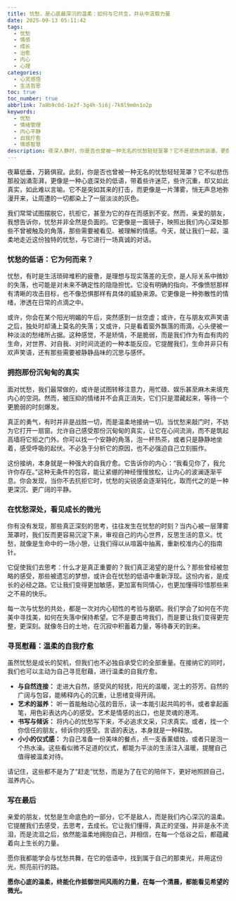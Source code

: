 ```yaml
---
title: 忧愁，是心底最深沉的温柔：如何与它共生，并从中汲取力量
date: 2025-09-13 05:11:42
tags:
  - 忧愁
  - 情感
  - 成长
  - 治愈
  - 内心
  - 心理
categories:
  - 心灵感悟
  - 生活哲思
toc: true
toc_number: true
abbrlink: 7a8b9c0d-1e2f-3g4h-5i6j-7k8l9m0n1o2p
keywords:
  - 忧愁
  - 情绪管理
  - 内心平静
  - 自我疗愈
  - 情感智慧
description: 夜深人静时，你是否也曾被一种无名的忧愁轻轻笼罩？它不是悲伤的汹涌，更像是一种心底深处的低语，带着些许迷茫，些许沉重，却又如此真实。这篇文章，想与你一同走近这份独特的忧愁，不逃避，不抗拒，而是温柔地拥抱它，理解它，并最终发现，在它的深处，蕴藏着我们内心最柔软的力量与成长的契机。愿我们都能在忧愁的陪伴下，找到属于自己的那束光。
---
```


夜幕低垂，万籁俱寂。此刻，你是否也曾被一种无名的忧愁轻轻笼罩？它不似悲伤那般汹涌澎湃，更像是一种心底深处的低语，带着些许迷茫，些许沉重，却又如此真实，如此难以言喻。它不是突如其来的打击，而更像是一片薄雾，悄无声息地弥漫开来，让周遭的一切都染上了一层淡淡的灰色。

我们常常试图摆脱它，抗拒它，甚至为它的存在而感到不安。然而，亲爱的朋友，我想告诉你，忧愁并非全然是负面的。它更像是一面镜子，映照出我们内心深处那些不曾被触及的角落，那些需要被看见、被理解的情感。今天，就让我们一起，温柔地走近这份独特的忧愁，与它进行一场真诚的对话。

### 忧愁的低语：它为何而来？

忧愁，有时是生活琐碎堆积的疲惫，是理想与现实落差的无奈，是人际关系中微妙的失落，也可能是对未来不确定性的隐隐担忧。它没有明确的指向，不像愤怒那样有清晰的攻击目标，也不像恐惧那样有具体的威胁来源。它更像是一种弥散性的情绪，渗透在日常的点滴之中。

或许，你会在某个阳光明媚的午后，突然感到一丝空虚；或许，在与朋友欢声笑语之后，独处时却涌上莫名的失落；又或许，只是看着窗外飘落的雨滴，心头便被一种淡淡的愁绪所占据。这种感觉，不是矫情，不是脆弱，而是我们作为有血有肉的生命，对世界、对自我、对时间流逝的一种本能反应。它提醒我们，生命并非只有欢声笑语，还有那些需要被静静品味的沉思与感怀。

### 拥抱那份沉甸甸的真实

面对忧愁，我们最常做的，或许是试图转移注意力，用忙碌、娱乐甚至麻木来填充内心的空洞。然而，被压抑的情绪并不会真正消失，它们只是潜藏起来，等待一个更脆弱的时刻爆发。

真正的勇气，有时并非是战胜一切，而是温柔地接纳一切。当忧愁来敲门时，不妨为它打开一扇窗。允许自己感受那份沉甸甸的真实，让它在心间流淌，而不是筑起高墙将它拒之门外。你可以找一个安静的角落，泡一杯热茶，或者只是静静地坐着，感受呼吸的起伏。不必急于分析它的原因，也不必强迫自己立刻振作。

这份接纳，本身就是一种强大的自我疗愈。它告诉你的内心：“我看见你了，我允许你存在。”这种无条件的包容，能让紧绷的神经慢慢放松，让内心的波澜逐渐平息。你会发现，当你不去抗拒它时，忧愁的尖锐感会逐渐钝化，取而代之的是一种更深沉、更广阔的平静。

### 在忧愁深处，看见成长的微光

你有没有发现，那些真正深刻的思考，往往发生在忧愁的时刻？当内心被一层薄雾笼罩时，我们反而更容易沉淀下来，审视自己的内心世界，反思生活的意义。忧愁，就像是生命中的一场小憩，让我们得以从喧嚣中抽离，重新校准内心的指南针。

它促使我们去思考：什么才是真正重要的？我们真正渴望的是什么？那些曾经被忽略的感受，那些被遗忘的梦想，或许会在忧愁的低语中重新浮现。这份内省，是成长的必经之路。它让我们变得更加敏感，更加富有同情心，也更加懂得珍惜那些来之不易的快乐。

每一次与忧愁的共处，都是一次对内心韧性的考验与磨砺。我们学会了如何在不完美中寻找美，如何在失落中保持希望。它不是要击垮我们，而是要让我们变得更完整，更深刻。就像冬日的土地，在沉寂中积蓄着力量，等待春天的到来。

### 寻觅慰藉：温柔的自我疗愈

虽然忧愁是成长的契机，但我们也不必独自承受它的全部重量。在接纳它的同时，我们也可以主动为自己寻觅慰藉，进行温柔的自我疗愈。

*   **与自然连接：** 走进大自然，感受风的轻抚，阳光的温暖，泥土的芬芳。自然的广阔与包容，能稀释内心的沉重，让思绪变得开阔。
*   **艺术的滋养：** 听一首能触动心弦的音乐，读一本能引起共鸣的书，或者拿起画笔，用色彩表达内心的感受。艺术是情感的出口，也是灵魂的港湾。
*   **书写与倾诉：** 将内心的忧愁写下来，不必追求文采，只求真实。或者，找一个你信任的朋友，倾诉你的感受。言语的表达，本身就是一种释放。
*   **小小的仪式感：** 为自己准备一份美味的餐点，点一支香薰蜡烛，或者只是泡一个热水澡。这些看似微不足道的仪式，都能为平淡的生活注入温暖，提醒自己值得被温柔对待。

请记住，这些都不是为了“赶走”忧愁，而是为了在它的陪伴下，更好地照顾自己，滋养内心。

### 写在最后

亲爱的朋友，忧愁是生命底色的一部分，它不是敌人，而是我们内心深沉的温柔。它提醒我们去感受，去思考，去成长。它让我们懂得，真正的坚强，并非是永不流泪，而是流泪之后，依然能温柔地拥抱自己，并相信，在每一个低谷之后，都蕴藏着向上生长的力量。

愿你我都能学会与忧愁共舞，在它的低语中，找到属于自己的那束光，并用这份光，照亮前行的路。

**愿你心底的温柔，终能化作抵御世间风雨的力量，在每一个清晨，都能看见希望的微光。**